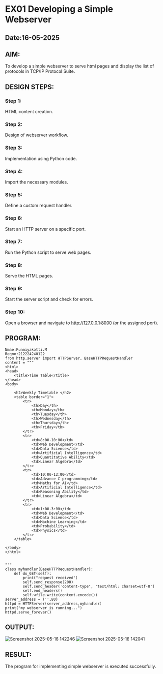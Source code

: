 # EX01 Developing a Simple Webserver
## Date:16-05-2025

## AIM:
To develop a simple webserver to serve html pages and display the list of protocols in TCP/IP Protocol Suite.

## DESIGN STEPS:
### Step 1: 
HTML content creation.

### Step 2:
Design of webserver workflow.

### Step 3:
Implementation using Python code.

### Step 4:
Import the necessary modules.

### Step 5:
Define a custom request handler.

### Step 6:
Start an HTTP server on a specific port.

### Step 7:
Run the Python script to serve web pages.

### Step 8:
Serve the HTML pages.

### Step 9:
Start the server script and check for errors.

### Step 10:
Open a browser and navigate to http://127.0.0.1:8000 (or the assigned port).

## PROGRAM:
```
Nmae:Punniyakotti.M
Regno:212224240122
from http.server import HTTPServer, BaseHTTPRequestHandler
content = """
<html>
<head>
    <title>Time Table</title>
</head>
<body>

    <h2>Weekly Timetable </h2>
    <table border="1">
        <tr>
            <th>Day</th>
            <th>Monday</th>
            <th>Tuesday</th>
            <th>Wednesday</th>
            <th>Thursday</th>
            <th>Friday</th>
        </tr>
        <tr>
            <td>8:00-10:00</td>
            <td>Web Development</td>
            <td>Data Science</td>
            <td>Artificial Intelligence</td>
            <td>Quantitative Ability</td>
            <td>Linear Algebra</td>
        </tr>
        <tr>
            <td>10:00-12:00</td>
            <td>Advance C programming</td>
            <td>Maths for AI</td>
            <td>Artificial Intelligence</td>
            <td>Reasoning Ability</td>
            <td>Linear Algebra</td>
        </tr>
        <tr>
            <td>1:00-3:00</td>
            <td>Web Development</td>
            <td>Data Science</td>
            <td>Machine Learning</td>
            <td>Probability</td>
            <td>Physics</td>
        </tr>
    </table>

</body>
</html>


"""
class myhandler(BaseHTTPRequestHandler):
    def do_GET(self):
        print("request received")
        self.send_response(200)
        self.send_header('content-type', 'text/html; charset=utf-8')
        self.end_headers()
        self.wfile.write(content.encode())
server_address = ('',80)
httpd = HTTPServer(server_address,myhandler)
print("my webserver is running...")
httpd.serve_forever()
```

## OUTPUT:
![Screenshot 2025-05-16 142246](https://github.com/user-attachments/assets/92196393-7191-4092-9372-9123a24637fd)
![Screenshot 2025-05-16 142041](https://github.com/user-attachments/assets/350115bf-b70f-4cf1-a128-2fb1b4e65ec9)



## RESULT:
The program for implementing simple webserver is executed successfully.
